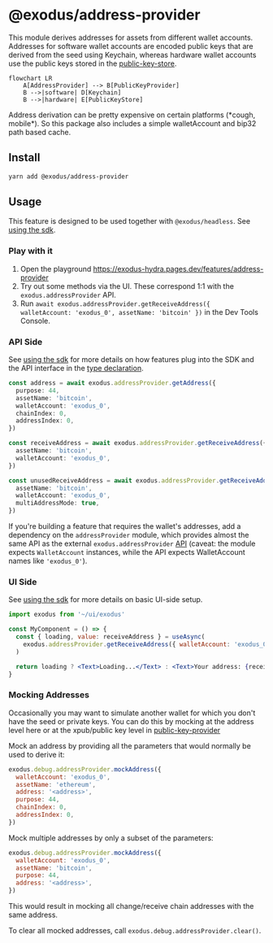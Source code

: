 # @exodus/address-provider

This module derives addresses for assets from different wallet accounts. Addresses for software wallet accounts are encoded public keys that are derived from the seed using Keychain, whereas hardware wallet accounts use the public keys stored in the [public-key-store](../public-key-provider/module/store).

```mermaid
flowchart LR
    A[AddressProvider] --> B[PublicKeyProvider]
    B -->|software| D[Keychain]
    B -->|hardware| E[PublicKeyStore]
```

Address derivation can be pretty expensive on certain platforms (\*cough, mobile\*). So this package also includes a simple walletAccount and bip32 path based cache.

## Install

```sh
yarn add @exodus/address-provider
```

## Usage

This feature is designed to be used together with `@exodus/headless`. See [using the sdk](../../docs/development/using-the-sdk.md).

### Play with it

1. Open the playground https://exodus-hydra.pages.dev/features/address-provider
2. Try out some methods via the UI. These correspond 1:1 with the `exodus.addressProvider` API.
3. Run `await exodus.addressProvider.getReceiveAddress({ walletAccount: 'exodus_0', assetName: 'bitcoin' })` in the Dev Tools Console.

### API Side

See [using the sdk](../../docs/development/using-the-sdk.md#setup-the-api-side) for more details on how features plug into the SDK and the API interface in the [type declaration](./api/index.d.ts).

```ts
const address = await exodus.addressProvider.getAddress({
  purpose: 44,
  assetName: 'bitcoin',
  walletAccount: 'exodus_0',
  chainIndex: 0,
  addressIndex: 0,
})

const receiveAddress = await exodus.addressProvider.getReceiveAddress({
  assetName: 'bitcoin',
  walletAccount: 'exodus_0',
})

const unusedReceiveAddress = await exodus.addressProvider.getReceiveAddress({
  assetName: 'bitcoin',
  walletAccount: 'exodus_0',
  multiAddressMode: true,
})
```

If you're building a feature that requires the wallet's addresses, add a dependency on the `addressProvider` module, which provides almost the same API as the external `exodus.addressProvider` [API](./api/index.js) (caveat: the module expects `WalletAccount` instances, while the API expects WalletAccount names like `'exodus_0'`).

### UI Side

See [using the sdk](../../docs/development/using-the-sdk.md#events) for more details on basic UI-side setup.

```jsx
import exodus from '~/ui/exodus'

const MyComponent = () => {
  const { loading, value: receiveAddress } = useAsync(
    exodus.addressProvider.getReceiveAddress({ walletAccount: 'exodus_0', assetName: 'bitcoin' })
  )

  return loading ? <Text>Loading...</Text> : <Text>Your address: {receiveAddress}</Text>
}
```

### Mocking Addresses

Occasionally you may want to simulate another wallet for which you don't have the seed or private keys. You can do this by mocking at the address level here or at the xpub/public key level in [public-key-provider](../public-key-provider)

Mock an address by providing all the parameters that would normally be used to derive it:

```js
exodus.debug.addressProvider.mockAddress({
  walletAccount: 'exodus_0',
  assetName: 'ethereum',
  address: '<address>',
  purpose: 44,
  chainIndex: 0,
  addressIndex: 0,
})
```

Mock multiple addresses by only a subset of the parameters:

```js
exodus.debug.addressProvider.mockAddress({
  walletAccount: 'exodus_0',
  assetName: 'bitcoin',
  purpose: 44,
  address: '<address>',
})
```

This would result in mocking all change/receive chain addresses with the same address.

To clear all mocked addresses, call `exodus.debug.addressProvider.clear()`.

